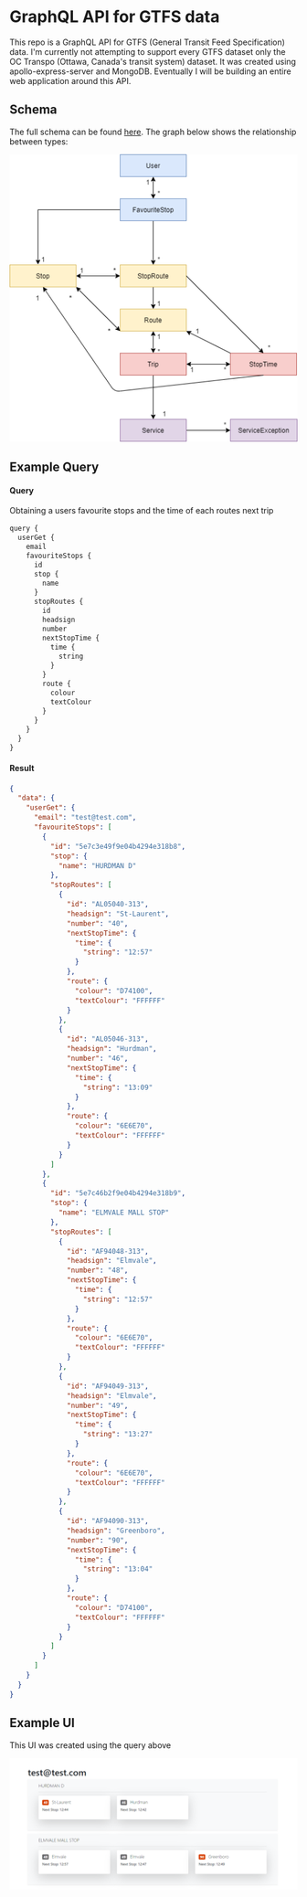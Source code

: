 # GraphQL API for GTFS data

This repo is a GraphQL API for GTFS (General Transit Feed Specification) data. I'm currently not attempting to support every GTFS dataset only
the OC Transpo (Ottawa, Canada's transit system) dataset. It was created using apollo-express-server and MongoDB.
Eventually I will be building an entire web application around this API.

## Schema

The full schema can be found [here](./api/graphql/schema/index.js). The graph below shows the relationship between types:

![schema diagram](api/graphql/schema/diagram.png)

## Example Query

#### Query
Obtaining a users favourite stops and the time of each routes next trip

```gql
query {
  userGet {
    email
    favouriteStops {
      id
      stop {
        name
      }
      stopRoutes {
        id
        headsign
        number
        nextStopTime {
          time {
            string
          }
        }
        route {
          colour
          textColour
        }
      }
    }
  }
}
```

#### Result

``` json
{
  "data": {
    "userGet": {
      "email": "test@test.com",
      "favouriteStops": [
        {
          "id": "5e7c3e49f9e04b4294e318b8",
          "stop": {
            "name": "HURDMAN D"
          },
          "stopRoutes": [
            {
              "id": "AL05040-313",
              "headsign": "St-Laurent",
              "number": "40",
              "nextStopTime": {
                "time": {
                  "string": "12:57"
                }
              },
              "route": {
                "colour": "D74100",
                "textColour": "FFFFFF"
              }
            },
            {
              "id": "AL05046-313",
              "headsign": "Hurdman",
              "number": "46",
              "nextStopTime": {
                "time": {
                  "string": "13:09"
                }
              },
              "route": {
                "colour": "6E6E70",
                "textColour": "FFFFFF"
              }
            }
          ]
        },
        {
          "id": "5e7c46b2f9e04b4294e318b9",
          "stop": {
            "name": "ELMVALE MALL STOP"
          },
          "stopRoutes": [
            {
              "id": "AF94048-313",
              "headsign": "Elmvale",
              "number": "48",
              "nextStopTime": {
                "time": {
                  "string": "12:57"
                }
              },
              "route": {
                "colour": "6E6E70",
                "textColour": "FFFFFF"
              }
            },
            {
              "id": "AF94049-313",
              "headsign": "Elmvale",
              "number": "49",
              "nextStopTime": {
                "time": {
                  "string": "13:27"
                }
              },
              "route": {
                "colour": "6E6E70",
                "textColour": "FFFFFF"
              }
            },
            {
              "id": "AF94090-313",
              "headsign": "Greenboro",
              "number": "90",
              "nextStopTime": {
                "time": {
                  "string": "13:04"
                }
              },
              "route": {
                "colour": "D74100",
                "textColour": "FFFFFF"
              }
            }
          ]
        }
      ]
    }
  }
}
```

## Example UI

This UI was created using the query above

![example](./app/screenshot/1.PNG)
